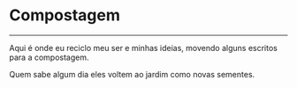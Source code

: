 # Compostagem

---

Aqui é onde eu reciclo meu ser e minhas ideias, movendo alguns escritos para a compostagem.

Quem sabe algum dia eles voltem ao jardim como novas sementes.